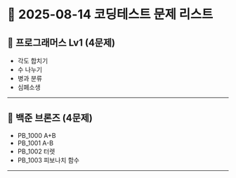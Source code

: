 # 📅 2025-08-14 코딩테스트 문제 리스트

## 📝 프로그래머스 Lv1 (4문제)
- 각도 합치기
- 수 나누기
- 병과 분류
- 심폐소생

---

## 📝 백준 브론즈 (4문제)
- PB_1000 A+B
- PB_1001 A-B  
- PB_1002 터렛  
- PB_1003 피보나치 함수  

---
